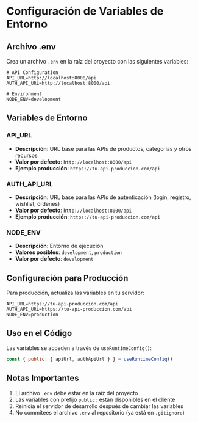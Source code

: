 # Configuración de Variables de Entorno

## Archivo .env

Crea un archivo `.env` en la raíz del proyecto con las siguientes variables:

```env
# API Configuration
API_URL=http://localhost:8000/api
AUTH_API_URL=http://localhost:8000/api

# Environment
NODE_ENV=development
```

## Variables de Entorno

### API_URL
- **Descripción**: URL base para las APIs de productos, categorías y otros recursos
- **Valor por defecto**: `http://localhost:8000/api`
- **Ejemplo producción**: `https://tu-api-produccion.com/api`

### AUTH_API_URL
- **Descripción**: URL base para las APIs de autenticación (login, registro, wishlist, órdenes)
- **Valor por defecto**: `http://localhost:8000/api`
- **Ejemplo producción**: `https://tu-api-produccion.com/api`

### NODE_ENV
- **Descripción**: Entorno de ejecución
- **Valores posibles**: `development`, `production`
- **Valor por defecto**: `development`

## Configuración para Producción

Para producción, actualiza las variables en tu servidor:

```env
API_URL=https://tu-api-produccion.com/api
AUTH_API_URL=https://tu-api-produccion.com/api
NODE_ENV=production
```

## Uso en el Código

Las variables se acceden a través de `useRuntimeConfig()`:

```javascript
const { public: { apiUrl, authApiUrl } } = useRuntimeConfig()
```

## Notas Importantes

1. El archivo `.env` debe estar en la raíz del proyecto
2. Las variables con prefijo `public:` están disponibles en el cliente
3. Reinicia el servidor de desarrollo después de cambiar las variables
4. No commitees el archivo `.env` al repositorio (ya está en `.gitignore`) 